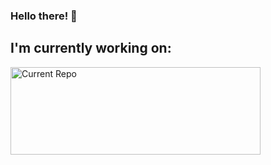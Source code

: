 ### Hello there! 👋

<!--
**etrancho/etrancho** is a ✨ _special_ ✨ repository because its `README.md` (this file) appears on your GitHub profile.

Here are some ideas to get you started:

- 🔭 I’m currently working on ...
- 🌱 I’m currently learning ...
- 👯 I’m looking to collaborate on ...
- 🤔 I’m looking for help with ...
- 💬 Ask me about ...
- 📫 How to reach me: ...
- 😄 Pronouns: ...
- ⚡ Fun fact: ...
-->

<h2>I'm currently working on: </h2>
<a href="https://github.com/AdriLorenz/Treasure-Hunt/">
  <img src="https://github-readme-stats.vercel.app/api/pin/?username=AdriLorenz&repo=Treasure-Hunt&theme=dark" alt="Current Repo" width="400px" height="140px"/>
</a>
